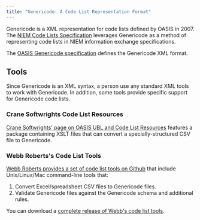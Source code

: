 ```yaml
---
title: "Genericode: A Code List Representation Format"
---
```


Genericode is a XML representation for code lists defined by OASIS in 2007. The
[NIEM Code Lists Specification](../niem-code-lists-specification) leverages
Genericode as a method of representing code lists in NIEM information exchange
specifications.

The [OASIS Genericode
specification](http://docs.oasis-open.org/codelist/cs-genericode-1.0/doc/oasis-code-list-representation-genericode.html)
defines the Genericode XML format.

## Tools

Since Genericode is an XML syntax, a person use any standard XML tools to work
with Genericode. In addition, some tools provide specific support for Genericode
code lists.

### Crane Softwrights Code List Resources

[Crane Softwrights' page on OASIS UBL and Code List
Resources](http://www.cranesoftwrights.com/resources/ubl/index.htm#codelist)
features a package containing XSLT files that can convert a specially-structured
CSV file to Genericode.

### Webb Roberts's Code List Tools

[Webb Roberts provides a set of code list tools on
Github](https://github.com/webb/code-list-tools) that include
Unix/Linux/Mac command-line tools that:

  1. Convert Excel/spreadsheet CSV files to Genericode files.
  2. Validate Genericode files against the Genericode schema and additional rules.

You can download a [complete release of Webb's code list
tools](https://github.com/webb/code-list-tools/releases).


